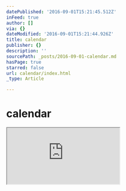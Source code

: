 ```yaml
---
datePublished: '2016-09-01T15:21:45.512Z'
inFeed: true
author: []
via: {}
dateModified: '2016-09-01T15:21:44.926Z'
title: calendar
publisher: {}
description: ''
sourcePath: _posts/2016-09-01-calendar.md
hasPage: true
starred: false
url: calendar/index.html
_type: Article

---
```

# calendar

<iframe src="https://the-grid.github.io/ed-userhtml/?g=eJxtkMFugzAQRH8FWcK3giGmqqI4FVWT3qoe-gPY3hgaw6K1EWq_vkCqnLqnN6vV7GgO3YWaHpJARrE2xjHs89w0HgbbUOYQnYfMYH_f5dBrsM-hxfmDuiEqwVf-bHRYsEcLqn47vb_WvIXOtVFVQvD5GqIquXYGPZJKy915G76-fYqDkboIj85Qdf0qpJ9CddFSh1QKRziN2T-B-N1KloWQNTfxR50mwhHS8vwC5LuBJSF-e1BMI1mgh7mzsd0Llmyg2E4s_BeTVavYyrhdK7boYAj94uQUG5AdD_mtruMvLFlo1g" style=""></iframe>